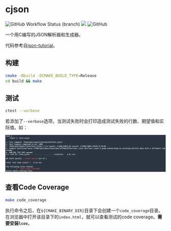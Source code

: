 # cjson

![GitHub Workflow Status (branch)](https://img.shields.io/github/workflow/status/qdslovelife/cjson/CMake/main) ![](https://img.shields.io/badge/coverage-100%25-yellow) ![GitHub](https://img.shields.io/github/license/qdslovelife/cjson)

一个用C编写的JSON解析器和生成器。

代码参考自[json-tutorial](https://github.com/miloyip/json-tutorial)。

## 构建

``` bash
cmake -Bbuild -DCMAKE_BUILD_TYPE=Release
cd build && make
```

## 测试

``` bash
ctest --verbose
```

若添加了`--verbose`选项，当测试失败时会打印造成测试失败的行数、期望值和实际值。如：

![](./image/测试失败.png)

## 查看Code Coverage

``` bash
make code_coverage
```

执行命令之后，在`${CMAKE_BINARY_DIR}`目录下会创建一个`code_coverage`目录。在浏览器中打开该目录下的`index.html`，就可以查看测试的code coverage。**需要安装`lcov`**。
